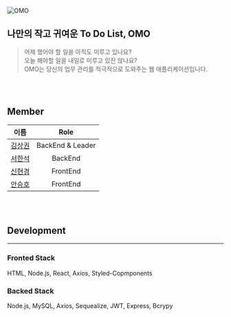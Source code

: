 ![OMO](https://user-images.githubusercontent.com/87509645/146551844-2a1e53ab-e942-4e13-b7aa-f07243e04f9b.png)

## 나만의 작고 귀여운 To Do List, OMO
> 어제 했어야 할 일을 아직도 미루고 있나요? <br/>
오늘 해야할 일을 내일로 미루고 있진 않나요? <br/>
OMO는 당신의 업무 관리를 적극적으로 도와주는 웹 애플리케이션입니다.

<br/><br/>

## Member
|이름|Role|
|:---:|:---:|
|[김상권](https://github.com/sangkwonkim)|BackEnd & Leader|
|[서한석](https://github.com/holystorySeo)|BackEnd|
|[신현경](https://github.com/hellohyonee)|FrontEnd|
|[안승호](https://github.com/Seunghoya)|FrontEnd|

<br/><br/>

## **Development**

---

### Fronted **Stack**

HTML, Node.js, React, Axios, Styled-Copmponents

### Backed **Stack**

Node.js, MySQL, Axios, Sequealize, JWT, Express, Bcrypy
